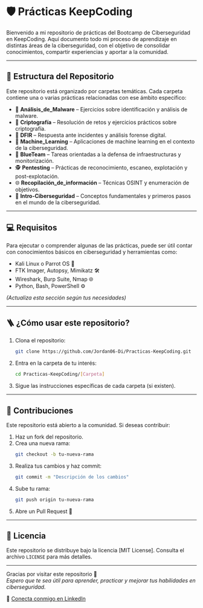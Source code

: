 # 🛡️ Prácticas KeepCoding

Bienvenido a mi repositorio de prácticas del Bootcamp de Ciberseguridad en KeepCoding. Aquí documento todo mi proceso de aprendizaje en distintas áreas de la ciberseguridad, con el objetivo de consolidar conocimientos, compartir experiencias y aportar a la comunidad.

---

## 📁 Estructura del Repositorio

Este repositorio está organizado por carpetas temáticas. Cada carpeta contiene una o varias prácticas relacionadas con ese ámbito específico:

- 🦠 **Análisis_de_Malware** – Ejercicios sobre identificación y análisis de malware.
- 🔐 **Criptografía** – Resolución de retos y ejercicios prácticos sobre criptografía.
- 🧩 **DFIR** – Respuesta ante incidentes y análisis forense digital.
- 🧠 **Machine_Learning** – Aplicaciones de machine learning en el contexto de la ciberseguridad.
- 🧱 **BlueTeam** – Tareas orientadas a la defensa de infraestructuras y monitorización.
- 🕵️ **Pentesting** – Prácticas de reconocimiento, escaneo, explotación y post-explotación.
- 🌐 **Recopilación_de_información** – Técnicas OSINT y enumeración de objetivos.
- 🚀 **Intro-Ciberseguridad** – Conceptos fundamentales y primeros pasos en el mundo de la ciberseguridad.

---

## 💻 Requisitos

Para ejecutar o comprender algunas de las prácticas, puede ser útil contar con conocimientos básicos en ciberseguridad y herramientas como:

- Kali Linux o Parrot OS 🐧
- FTK Imager, Autopsy, Mimikatz 🛠️
- Wireshark, Burp Suite, Nmap 🌐
- Python, Bash, PowerShell ⚙️

*(Actualiza esta sección según tus necesidades)*

---

## 🪜 ¿Cómo usar este repositorio?

1. Clona el repositorio:
   ```bash
   git clone https://github.com/Jordan06-Di/Practicas-KeepCoding.git
   ```
2. Entra en la carpeta de tu interés:
   ```bash
   cd Practicas-KeepCoding/[Carpeta]
   ```
3. Sigue las instrucciones específicas de cada carpeta (si existen).

---

## 🤝 Contribuciones

Este repositorio está abierto a la comunidad. Si deseas contribuir:

1. Haz un fork del repositorio.
2. Crea una nueva rama:
   ```bash
   git checkout -b tu-nueva-rama
   ```
3. Realiza tus cambios y haz commit:
   ```bash
   git commit -m "Descripción de los cambios"
   ```
4. Sube tu rama:
   ```bash
   git push origin tu-nueva-rama
   ```
5. Abre un Pull Request 🚀

---

## 📜 Licencia

Este repositorio se distribuye bajo la licencia [MIT License]. Consulta el archivo `LICENSE` para más detalles.

---

Gracias por visitar este repositorio 🙌  
*Espero que te sea útil para aprender, practicar y mejorar tus habilidades en ciberseguridad.*

📇 [Conecta conmigo en LinkedIn](https://www.linkedin.com/in/jordan-andres-diaz-sanchez-62367a109/)
